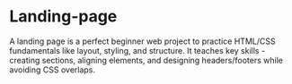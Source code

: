 # Landing-page
A landing page is a perfect beginner web project to practice HTML/CSS fundamentals like layout, styling, and structure. It teaches key skills - creating sections, aligning elements, and designing headers/footers while avoiding CSS overlaps. 

